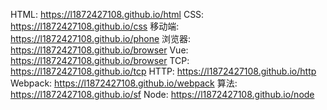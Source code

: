 HTML: https://l1872427108.github.io/html
CSS: https://l1872427108.github.io/css
移动端: https://l1872427108.github.io/phone
浏览器: https://l1872427108.github.io/browser
Vue: https://l1872427108.github.io/browser
TCP: https://l1872427108.github.io/tcp
HTTP: https://l1872427108.github.io/http
Webpack: https://l1872427108.github.io/webpack
算法: https://l1872427108.github.io/sf
Node: https://l1872427108.github.io/node
